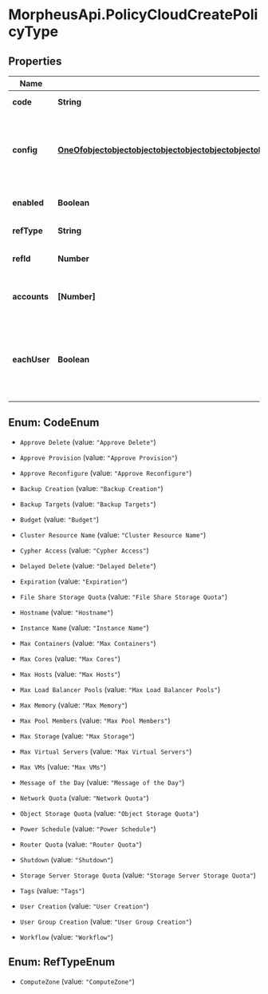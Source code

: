 # MorpheusApi.PolicyCloudCreatePolicyType

## Properties

Name | Type | Description | Notes
------------ | ------------- | ------------- | -------------
**code** | **String** | The policy type | [optional] 
**config** | [**OneOfobjectobjectobjectobjectobjectobjectobjectobjectobjectobjectobjectobjectobjectobjectobjectobjectobjectobjectobjectobjectobjectobjectobjectobjectobjectobjectobjectobjectobjectobject**](OneOfobjectobjectobjectobjectobjectobjectobjectobjectobjectobjectobjectobjectobjectobjectobjectobjectobjectobjectobjectobjectobjectobjectobjectobjectobjectobjectobjectobjectobjectobject.md) | A map of config values. The expected values vary by policyType. | [optional] 
**enabled** | **Boolean** | Set to false to disable | [optional] [default to true]
**refType** | **String** | Scope object type | [optional] 
**refId** | **Number** | Scope object ID (&#x60;cloud&#x60;) | [optional] 
**accounts** | **[Number]** | Array of tenants to scope the policy to | [optional] 
**eachUser** | **Boolean** | Apply individually to each user in role.  Only when &#x60;refType&#x60; equals &#x60;Role&#x60; | [optional] 



## Enum: CodeEnum


* `Approve Delete` (value: `"Approve Delete"`)

* `Approve Provision` (value: `"Approve Provision"`)

* `Approve Reconfigure` (value: `"Approve Reconfigure"`)

* `Backup Creation` (value: `"Backup Creation"`)

* `Backup Targets` (value: `"Backup Targets"`)

* `Budget` (value: `"Budget"`)

* `Cluster Resource Name` (value: `"Cluster Resource Name"`)

* `Cypher Access` (value: `"Cypher Access"`)

* `Delayed Delete` (value: `"Delayed Delete"`)

* `Expiration` (value: `"Expiration"`)

* `File Share Storage Quota` (value: `"File Share Storage Quota"`)

* `Hostname` (value: `"Hostname"`)

* `Instance Name` (value: `"Instance Name"`)

* `Max Containers` (value: `"Max Containers"`)

* `Max Cores` (value: `"Max Cores"`)

* `Max Hosts` (value: `"Max Hosts"`)

* `Max Load Balancer Pools` (value: `"Max Load Balancer Pools"`)

* `Max Memory` (value: `"Max Memory"`)

* `Max Pool Members` (value: `"Max Pool Members"`)

* `Max Storage` (value: `"Max Storage"`)

* `Max Virtual Servers` (value: `"Max Virtual Servers"`)

* `Max VMs` (value: `"Max VMs"`)

* `Message of the Day` (value: `"Message of the Day"`)

* `Network Quota` (value: `"Network Quota"`)

* `Object Storage Quota` (value: `"Object Storage Quota"`)

* `Power Schedule` (value: `"Power Schedule"`)

* `Router Quota` (value: `"Router Quota"`)

* `Shutdown` (value: `"Shutdown"`)

* `Storage Server Storage Quota` (value: `"Storage Server Storage Quota"`)

* `Tags` (value: `"Tags"`)

* `User Creation` (value: `"User Creation"`)

* `User Group Creation` (value: `"User Group Creation"`)

* `Workflow` (value: `"Workflow"`)





## Enum: RefTypeEnum


* `ComputeZone` (value: `"ComputeZone"`)




